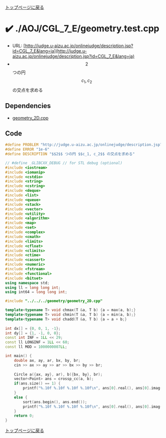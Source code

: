 <!-- Mathjax Support -->
<script type="text/javascript" async
  src="https://cdn.mathjax.org/mathjax/latest/MathJax.js?config=TeX-MML-AM_CHTML">
</script>
<script type="text/javascript" src="https://cdnjs.cloudflare.com/ajax/libs/jquery/3.4.1/jquery.min.js"></script>
<link rel="stylesheet" href="../../../css/copy-button.css" />
<script type="text/javascript" src="../../../js/balloons.js"></script>
<script type="text/javascript" src="../../../js/copy-button.js"></script>



[トップページに戻る](../../../index.html)

# :heavy_check_mark: ./AOJ/CGL\_7\_E/geometry.test.cpp

* URL: [http://judge.u-aizu.ac.jp/onlinejudge/description.jsp?id=CGL_7_E&lang=ja](http://judge.u-aizu.ac.jp/onlinejudge/description.jsp?id=CGL_7_E&lang=ja)
* $$2$$ つの円 $$c_1, c_2$$ の交点を求める

## Dependencies
* [geometry\_2D.cpp](../../../library/geometry_2D.cpp.html)

## Code

```cpp
#define PROBLEM "http://judge.u-aizu.ac.jp/onlinejudge/description.jsp?id=CGL_7_E&lang=ja"
#define ERROR "1e-6"
#define DESCRIPTION "$$2$$ つの円 $$c_1, c_2$$ の交点を求める"

// #define _GLIBCXX_DEBUG // for STL debug (optional)
#include <iostream>
#include <iomanip>
#include <cstdio>
#include <string>
#include <cstring>
#include <deque>
#include <list>
#include <queue>
#include <stack>
#include <vector>
#include <utility>
#include <algorithm>
#include <map>
#include <set>
#include <complex>
#include <cmath>
#include <limits>
#include <cfloat>
#include <climits>
#include <ctime>
#include <cassert>
#include <numeric>
#include <fstream>
#include <functional>
#include <bitset>
using namespace std;
using ll = long long int;
using int64 = long long int;

#include "../../../geometry/geometry_2D.cpp"

template<typename T> void chmax(T &a, T b) {a = max(a, b);}
template<typename T> void chmin(T &a, T b) {a = min(a, b);}
template<typename T> void chadd(T &a, T b) {a = a + b;}
 
int dx[] = {0, 0, 1, -1};
int dy[] = {1, -1, 0, 0};
const int INF = 1LL << 29;
const ll LONGINF = 1LL << 60;
const ll MOD = 1000000007LL;

int main() {
    double ax, ay, ar, bx, by, br;
    cin >> ax >> ay >> ar >> bx >> by >> br;
    
    Circle a({ax, ay}, ar), b({bx, by}, br);
    vector<Point> ans = crossp_cc(a, b);
    if(ans.size() == 1) {
        printf("%.10f %.10f %.10f %.10f\n", ans[0].real(), ans[0].imag(), ans[0].real(), ans[0].imag());
    }
    else {
        sort(ans.begin(), ans.end());
        printf("%.10f %.10f %.10f %.10f\n", ans[0].real(), ans[0].imag(), ans[1].real(), ans[1].imag());
    }
    return 0;
}

```

[トップページに戻る](../../../index.html)
